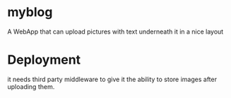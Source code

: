 # myblog
A WebApp that can upload pictures with text underneath it in a nice layout


# Deployment

it needs third party middleware to give it the ability to store images after uploading them.
